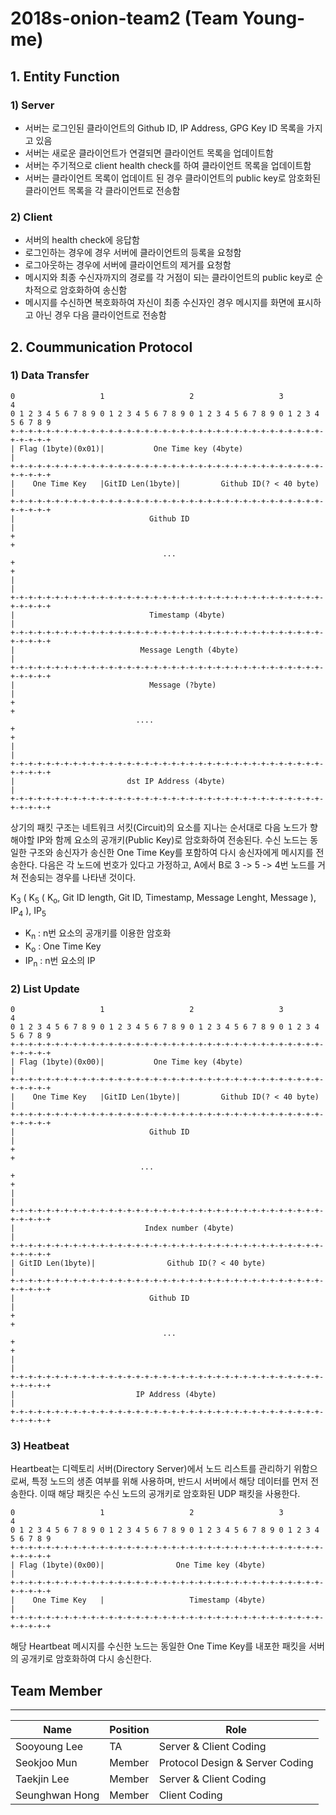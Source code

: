 # 2018s-onion-team2 (Team Young-me)

## 1. Entity Function

### 1) Server
- 서버는 로그인된 클라이언트의 Github ID, IP Address, GPG Key ID 목록을 가지고 있음
- 서버는 새로운 클라이언트가 연결되면 클라이언트 목록을 업데이트함
- 서버는 주기적으로 client health check를 하여 클라이언트 목록을 업데이트함
- 서버는 클라이언트 목록이 업데이트 된 경우 클라이언트의 public key로 암호화된 클라이언트 목록을 각 클라이언트로 전송함

### 2) Client
- 서버의 health check에 응답함
- 로그인하는 경우에 경우 서버에 클라이언트의 등록을 요청함
- 로그아웃하는 경우에 서버에 클라이언트의 제거를 요청함
- 메시지와 최종 수신자까지의 경로를 각 거점이 되는 클라이언트의 public key로 순차적으로 암호화하여 송신함
- 메시지를 수신하면 복호화하여 자신이 최종 수신자인 경우 메시지를 화면에 표시하고 아닌 경우 다음 클라이언트로 전송함

## 2. Coummunication Protocol
### 1) Data Transfer
```
0                   1                   2                   3				 4
0 1 2 3 4 5 6 7 8 9 0 1 2 3 4 5 6 7 8 9 0 1 2 3 4 5 6 7 8 9 0 1 2 3 4 5 6 7 8 9 
+-+-+-+-+-+-+-+-+-+-+-+-+-+-+-+-+-+-+-+-+-+-+-+-+-+-+-+-+-+-+-+-+-+-+-+-+-+-+-+
| Flag (1byte)(0x01)|			One Time key (4byte) 					    |
+-+-+-+-+-+-+-+-+-+-+-+-+-+-+-+-+-+-+-+-+-+-+-+-+-+-+-+-+-+-+-+-+-+-+-+-+-+-+-+
|    One Time Key   |GitID Len(1byte)|         Github ID(? < 40 byte)         |
+-+-+-+-+-+-+-+-+-+-+-+-+-+-+-+-+-+-+-+-+-+-+-+-+-+-+-+-+-+-+-+-+-+-+-+-+-+-+-+
|                              Github ID                                      |
+                                                                             +
                                  ...
+                                                                             +
|                                                                             |
+-+-+-+-+-+-+-+-+-+-+-+-+-+-+-+-+-+-+-+-+-+-+-+-+-+-+-+-+-+-+-+-+-+-+-+-+-+-+-+
|                              Timestamp (4byte)                              |
+-+-+-+-+-+-+-+-+-+-+-+-+-+-+-+-+-+-+-+-+-+-+-+-+-+-+-+-+-+-+-+-+-+-+-+-+-+-+-+
|                            Message Length (4byte)                           |
+-+-+-+-+-+-+-+-+-+-+-+-+-+-+-+-+-+-+-+-+-+-+-+-+-+-+-+-+-+-+-+-+-+-+-+-+-+-+-+
|                              Message (?byte)                                |
+														                     +
							....
+														                     +
|														                     |
+-+-+-+-+-+-+-+-+-+-+-+-+-+-+-+-+-+-+-+-+-+-+-+-+-+-+-+-+-+-+-+-+-+-+-+-+-+-+-+
|                         dst IP Address (4byte)                              |
+-+-+-+-+-+-+-+-+-+-+-+-+-+-+-+-+-+-+-+-+-+-+-+-+-+-+-+-+-+-+-+-+-+-+-+-+-+-+-+
```

상기의 패킷 구조는 네트워크 서킷(Circuit)의 요소를 지나는 순서대로 다음 노드가 향해야할 IP와 함께 요소의 공개키(Public Key)로 암호화하여 전송된다.
 수신 노드는 동일한 구조와 송신자가 송신한 One Time Key를 포함하여 다시 송신자에게 메시지를 전송한다. 다음은 각 노드에 번호가 있다고 가정하고, A에서 B로 3 -> 5 -> 4번 노드를 거쳐 전송되는 경우를 나타낸 것이다.

K<sub>3</sub> ( K<sub>5</sub> ( K<sub>o</sub>, Git ID length, Git ID, Timestamp, Message Lenght, Message ),  IP<sub>4</sub> ), IP<sub>5</sub>

- K<sub>n</sub> : n번 요소의 공개키를 이용한 암호화
- K<sub>o</sub> : One Time Key
- IP<sub>n</sub> : n번 요소의 IP

### 2) List Update
```
0                   1                   2                   3				 4
0 1 2 3 4 5 6 7 8 9 0 1 2 3 4 5 6 7 8 9 0 1 2 3 4 5 6 7 8 9 0 1 2 3 4 5 6 7 8 9 
+-+-+-+-+-+-+-+-+-+-+-+-+-+-+-+-+-+-+-+-+-+-+-+-+-+-+-+-+-+-+-+-+-+-+-+-+-+-+-+
| Flag (1byte)(0x00)|			One Time key (4byte) 					    |
+-+-+-+-+-+-+-+-+-+-+-+-+-+-+-+-+-+-+-+-+-+-+-+-+-+-+-+-+-+-+-+-+-+-+-+-+-+-+-+
|    One Time Key   |GitID Len(1byte)|         Github ID(? < 40 byte)         |
+-+-+-+-+-+-+-+-+-+-+-+-+-+-+-+-+-+-+-+-+-+-+-+-+-+-+-+-+-+-+-+-+-+-+-+-+-+-+-+
|                              Github ID                                      |
+                                                                             +
                             ...
+                                                                             +
|                                                                             |
+-+-+-+-+-+-+-+-+-+-+-+-+-+-+-+-+-+-+-+-+-+-+-+-+-+-+-+-+-+-+-+-+-+-+-+-+-+-+-+
|                             Index number (4byte)                            |
+-+-+-+-+-+-+-+-+-+-+-+-+-+-+-+-+-+-+-+-+-+-+-+-+-+-+-+-+-+-+-+-+-+-+-+-+-+-+-+
| GitID Len(1byte)|                Github ID(? < 40 byte)                     |
+-+-+-+-+-+-+-+-+-+-+-+-+-+-+-+-+-+-+-+-+-+-+-+-+-+-+-+-+-+-+-+-+-+-+-+-+-+-+-+
|                              Github ID                                      |
+                                                                             +
                                  ...
+                                                                             +
|                                                                             |
+-+-+-+-+-+-+-+-+-+-+-+-+-+-+-+-+-+-+-+-+-+-+-+-+-+-+-+-+-+-+-+-+-+-+-+-+-+-+-+
|                           IP Address (4byte)                                |
+-+-+-+-+-+-+-+-+-+-+-+-+-+-+-+-+-+-+-+-+-+-+-+-+-+-+-+-+-+-+-+-+-+-+-+-+-+-+-+
```

### 3) Heatbeat
 Heartbeat는 디렉토리 서버(Directory Server)에서 노드 리스트를 관리하기 위함으로써, 특정 노드의 생존 여부를 위해 사용하며, 반드시 서버에서 해당 데이터를 먼저 전송한다. 이때 해당 패킷은 수신 노드의 공개키로 암호화된 UDP 패킷을 사용한다.
```
0                   1                   2                   3				 4
0 1 2 3 4 5 6 7 8 9 0 1 2 3 4 5 6 7 8 9 0 1 2 3 4 5 6 7 8 9 0 1 2 3 4 5 6 7 8 9 
+-+-+-+-+-+-+-+-+-+-+-+-+-+-+-+-+-+-+-+-+-+-+-+-+-+-+-+-+-+-+-+-+-+-+-+-+-+-+-+
| Flag (1byte)(0x00)|			     One Time key (4byte)                    |
+-+-+-+-+-+-+-+-+-+-+-+-+-+-+-+-+-+-+-+-+-+-+-+-+-+-+-+-+-+-+-+-+-+-+-+-+-+-+-+
|    One Time Key   |                   Timestamp (4byte)                     |
+-+-+-+-+-+-+-+-+-+-+-+-+-+-+-+-+-+-+-+-+-+-+-+-+-+-+-+-+-+-+-+-+-+-+-+-+-+-+-+
```

해당 Heartbeat 메시지를 수신한 노드는 동일한 One Time Key를 내포한 패킷을 서버의 공개키로 암호화하여 다시 송신한다.

## Team Member
-----
| Name        |Position| Role              |
|-------------|-------------------|-------------------|
| Sooyoung Lee | TA | Server & Client Coding     |
| Seokjoo Mun | Member | Protocol Design & Server Coding    |
| Taekjin Lee | Member | Server & Client Coding |
| Seunghwan Hong | Member | Client Coding |